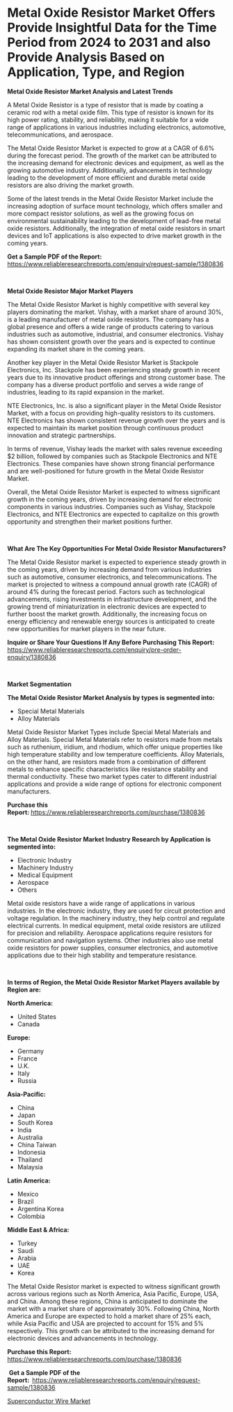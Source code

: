 <p><h1>Metal Oxide Resistor Market Offers Provide Insightful Data for the Time Period from 2024 to 2031 and also Provide Analysis Based on Application, Type, and Region</h1></p><p><strong>Metal Oxide Resistor Market Analysis and Latest Trends</strong></p>
<p><p>A Metal Oxide Resistor is a type of resistor that is made by coating a ceramic rod with a metal oxide film. This type of resistor is known for its high power rating, stability, and reliability, making it suitable for a wide range of applications in various industries including electronics, automotive, telecommunications, and aerospace.</p><p>The Metal Oxide Resistor Market is expected to grow at a CAGR of 6.6% during the forecast period. The growth of the market can be attributed to the increasing demand for electronic devices and equipment, as well as the growing automotive industry. Additionally, advancements in technology leading to the development of more efficient and durable metal oxide resistors are also driving the market growth.</p><p>Some of the latest trends in the Metal Oxide Resistor Market include the increasing adoption of surface mount technology, which offers smaller and more compact resistor solutions, as well as the growing focus on environmental sustainability leading to the development of lead-free metal oxide resistors. Additionally, the integration of metal oxide resistors in smart devices and IoT applications is also expected to drive market growth in the coming years.</p></p>
<p><strong>Get a Sample PDF of the Report:&nbsp;</strong> <a href="https://www.reliableresearchreports.com/enquiry/request-sample/1380836">https://www.reliableresearchreports.com/enquiry/request-sample/1380836</a></p>
<p>&nbsp;</p>
<p><strong>Metal Oxide Resistor Major Market Players</strong></p>
<p><p>The Metal Oxide Resistor Market is highly competitive with several key players dominating the market. Vishay, with a market share of around 30%, is a leading manufacturer of metal oxide resistors. The company has a global presence and offers a wide range of products catering to various industries such as automotive, industrial, and consumer electronics. Vishay has shown consistent growth over the years and is expected to continue expanding its market share in the coming years.</p><p>Another key player in the Metal Oxide Resistor Market is Stackpole Electronics, Inc. Stackpole has been experiencing steady growth in recent years due to its innovative product offerings and strong customer base. The company has a diverse product portfolio and serves a wide range of industries, leading to its rapid expansion in the market.</p><p>NTE Electronics, Inc. is also a significant player in the Metal Oxide Resistor Market, with a focus on providing high-quality resistors to its customers. NTE Electronics has shown consistent revenue growth over the years and is expected to maintain its market position through continuous product innovation and strategic partnerships.</p><p>In terms of revenue, Vishay leads the market with sales revenue exceeding $2 billion, followed by companies such as Stackpole Electronics and NTE Electronics. These companies have shown strong financial performance and are well-positioned for future growth in the Metal Oxide Resistor Market.</p><p>Overall, the Metal Oxide Resistor Market is expected to witness significant growth in the coming years, driven by increasing demand for electronic components in various industries. Companies such as Vishay, Stackpole Electronics, and NTE Electronics are expected to capitalize on this growth opportunity and strengthen their market positions further.</p></p>
<p>&nbsp;</p>
<p><strong>What Are The Key Opportunities For Metal Oxide Resistor Manufacturers?</strong></p>
<p><p>The Metal Oxide Resistor market is expected to experience steady growth in the coming years, driven by increasing demand from various industries such as automotive, consumer electronics, and telecommunications. The market is projected to witness a compound annual growth rate (CAGR) of around 4% during the forecast period. Factors such as technological advancements, rising investments in infrastructure development, and the growing trend of miniaturization in electronic devices are expected to further boost the market growth. Additionally, the increasing focus on energy efficiency and renewable energy sources is anticipated to create new opportunities for market players in the near future.</p></p>
<p><strong>Inquire or Share Your Questions If Any Before Purchasing This Report:</strong> <a href="https://www.reliableresearchreports.com/enquiry/pre-order-enquiry/1380836">https://www.reliableresearchreports.com/enquiry/pre-order-enquiry/1380836</a></p>
<p>&nbsp;</p>
<p><strong>Market Segmentation</strong></p>
<p><strong>The Metal Oxide Resistor Market Analysis by types is segmented into:</strong></p>
<p><ul><li>Special Metal Materials</li><li>Alloy Materials</li></ul></p>
<p><p>Metal Oxide Resistor Market Types include Special Metal Materials and Alloy Materials. Special Metal Materials refer to resistors made from metals such as ruthenium, iridium, and rhodium, which offer unique properties like high temperature stability and low temperature coefficients. Alloy Materials, on the other hand, are resistors made from a combination of different metals to enhance specific characteristics like resistance stability and thermal conductivity. These two market types cater to different industrial applications and provide a wide range of options for electronic component manufacturers.</p></p>
<p><strong>Purchase this Report:&nbsp;</strong><a href="https://www.reliableresearchreports.com/purchase/1380836">https://www.reliableresearchreports.com/purchase/1380836</a></p>
<p>&nbsp;</p>
<p><strong>The Metal Oxide Resistor Market Industry Research by Application is segmented into:</strong></p>
<p><ul><li>Electronic Industry</li><li>Machinery Industry</li><li>Medical Equipment</li><li>Aerospace</li><li>Others</li></ul></p>
<p><p>Metal oxide resistors have a wide range of applications in various industries. In the electronic industry, they are used for circuit protection and voltage regulation. In the machinery industry, they help control and regulate electrical currents. In medical equipment, metal oxide resistors are utilized for precision and reliability. Aerospace applications require resistors for communication and navigation systems. Other industries also use metal oxide resistors for power supplies, consumer electronics, and automotive applications due to their high stability and temperature resistance.</p></p>
<p>&nbsp;</p>
<p><strong>In terms of Region, the Metal Oxide Resistor Market Players available by Region are:</strong></p>
<p>
    <p> <strong> North America: </strong>
        <ul>
            <li>United States</li>
            <li>Canada</li>
        </ul>
        </p> 
    <p> <strong> Europe: </strong>
        <ul>
            <li>Germany</li>
            <li>France</li>
            <li>U.K.</li>
            <li>Italy</li>
            <li>Russia</li>
        </ul>
        </p> 
    <p> <strong> Asia-Pacific: </strong>
        <ul>
            <li>China</li>
            <li>Japan</li>
            <li>South Korea</li>
            <li>India</li>
            <li>Australia</li>
            <li>China Taiwan</li>
            <li>Indonesia</li>
            <li>Thailand</li>
            <li>Malaysia</li>
        </ul>
        </p> 
    <p> <strong> Latin America: </strong>
        <ul>
            <li>Mexico</li>
            <li>Brazil</li>
            <li>Argentina Korea</li>
            <li>Colombia</li>
        </ul>
        </p> 
    <p> <strong> Middle East & Africa: </strong>
        <ul>
            <li>Turkey</li>
            <li>Saudi</li>
            <li>Arabia</li>
            <li>UAE</li>
            <li>Korea</li>
        </ul>
    </p>
    </p>
<p><p>The Metal Oxide Resistor market is expected to witness significant growth across various regions such as North America, Asia Pacific, Europe, USA, and China. Among these regions, China is anticipated to dominate the market with a market share of approximately 30%. Following China, North America and Europe are expected to hold a market share of 25% each, while Asia Pacific and USA are projected to account for 15% and 5% respectively. This growth can be attributed to the increasing demand for electronic devices and advancements in technology.</p></p>
<p><strong>Purchase this Report: </strong><a href="https://www.reliableresearchreports.com/purchase/1380836">https://www.reliableresearchreports.com/purchase/1380836</a></p>
<p>&nbsp;<strong>Get a Sample PDF of the Report:&nbsp;&nbsp;</strong><a href="https://www.reliableresearchreports.com/enquiry/request-sample/1380836">https://www.reliableresearchreports.com/enquiry/request-sample/1380836</a></p>
<p><strong></strong></p>
<p><p><a href="https://noble-drawer-34c.notion.site/Superconductor-Wire-Market-Size-Global-Industry-Overview-Market-Segmentation-and-Forecast-2024-to-2d24d0db155d4dd5b290636f22be0636">Superconductor Wire Market</a></p></p>